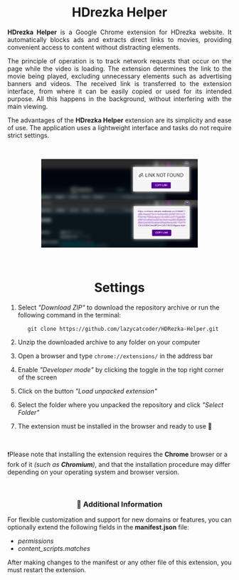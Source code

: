 <div align="center">

  <h1>HDrezka Helper</h1>

</div>

<div align="justify">

   **HDrezka Helper** is a Google Chrome extension for HDrezka website. It automatically blocks ads and extracts direct links to movies, providing convenient access to content without distracting elements.

   The principle of operation is to track network requests that occur on the page while the video is loading. The extension determines the link to the movie being played, excluding unnecessary elements such as advertising banners and videos. The received link is transferred to the extension interface, from where it can be easily copied or used for its intended purpose. All this happens in the background, without interfering with the main viewing.

   The advantages of the **HDrezka Helper** extension are its simplicity and ease of use. The application uses a lightweight interface and tasks do not require strict settings.

<br>
</div>

<p align="center">
  <img src="img.jpg" width="70%"/>
  <br>
</p>

<br>
<div align="center">

   # Settings

<div align="left">

   1. Select *"Download ZIP"* to download the repository archive or run the following command in the terminal:

      ```
         git clone https://github.com/lazycatcoder/HDRezka-Helper.git
      ```

   3. Unzip the downloaded archive to any folder on your computer

   4. Open a browser and type `chrome://extensions/` in the address bar

   5. Enable *"Developer mode"* by clicking the toggle in the top right corner of the screen

   6. Click on the button *"Load unpacked extension"*

   7. Select the folder where you unpacked the repository and click *"Select Folder"*

   8. The extension must be installed in the browser and ready to use 🚀

   <br>

   ❗Please note that installing the extension requires the **Chrome** browser or a fork of it *(such as **Chromium**)*, and that the installation procedure may differ depending on your operating system and browser version.

</div>

<br>

### 🔴 Additional Information
<div align="justify">

For flexible customization and support for new domains or features, you can optionally extend the following fields in the **manifest.json** file: 
- *permissions*
- *content_scripts.matches*

After making changes to the manifest or any other file of this extension, you must restart the extension.

</div>

</div>

